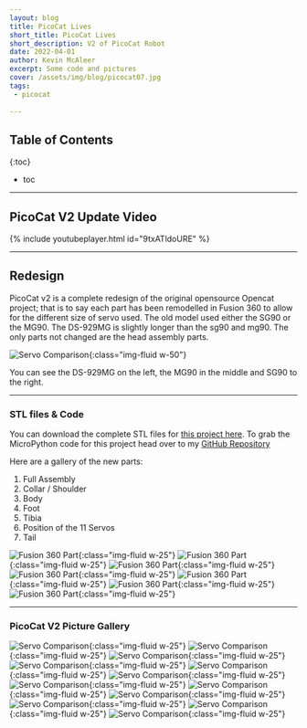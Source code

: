 ```yaml
---
layout: blog
title: PicoCat Lives
short_title: PicoCat Lives
short_description: V2 of PicoCat Robot
date: 2022-04-01
author: Kevin McAleer
excerpt: Some code and pictures
cover: /assets/img/blog/picocat07.jpg
tags:
 - picocat
 
---
```


## Table of Contents

{:toc}
* toc

---

## PicoCat V2 Update Video
{% include youtubeplayer.html id="9txATldoURE" %} 

---

## Redesign
PicoCat v2 is a complete redesign of the original opensource Opencat project; that is to say each part has been remodelled in Fusion 360 to allow for the different size of servo used. The old model used either the SG90 or the MG90. The DS-929MG is slightly longer than the sg90 and mg90. The only parts not changed are the head assembly parts.

![Servo Comparison](/assets/img/blog/servo_comparison.jpg){:class="img-fluid w-50"}

You can see the DS-929MG on the left, the MG90 in the middle and SG90 to the right.

---

### STL files & Code
You can download the complete STL files for [this project here](/assets/stl/picocat_v2.zip). To grab the MicroPython code for this project head over to my [GitHub Repository](https://www.github.com/kevinmcaleer/picocat)

Here are a gallery of the 
new parts:
1. Full Assembly
1. Collar / Shoulder
1. Body
1. Foot
1. Tibia
1. Position of the 11 Servos
1. Tail

![Fusion 360 Part](/assets/img/blog/fusion360_01.png){:class="img-fluid w-25"}
![Fusion 360 Part](/assets/img/blog/fusion360_02.png){:class="img-fluid w-25"}
![Fusion 360 Part](/assets/img/blog/fusion360_03.png){:class="img-fluid w-25"}
![Fusion 360 Part](/assets/img/blog/fusion360_04.png){:class="img-fluid w-25"}
![Fusion 360 Part](/assets/img/blog/fusion360_05.png){:class="img-fluid w-25"}
![Fusion 360 Part](/assets/img/blog/fusion360_06.png){:class="img-fluid w-25"}
![Fusion 360 Part](/assets/img/blog/fusion360_07.png){:class="img-fluid w-25"}


---

### PicoCat V2 Picture Gallery
![Servo Comparison](/assets/img/blog/picocat01.jpg){:class="img-fluid w-25"}
![Servo Comparison](/assets/img/blog/picocat02.jpg){:class="img-fluid w-25"}
![Servo Comparison](/assets/img/blog/picocat03.jpg){:class="img-fluid w-25"}
![Servo Comparison](/assets/img/blog/picocat04.jpg){:class="img-fluid w-25"}
![Servo Comparison](/assets/img/blog/picocat05.jpg){:class="img-fluid w-25"}
![Servo Comparison](/assets/img/blog/picocat06.jpg){:class="img-fluid w-25"}
![Servo Comparison](/assets/img/blog/picocat07.jpg){:class="img-fluid w-25"}
![Servo Comparison](/assets/img/blog/picocat08.jpg){:class="img-fluid w-25"}
![Servo Comparison](/assets/img/blog/picocat09.jpg){:class="img-fluid w-25"}
![Servo Comparison](/assets/img/blog/picocat10.jpg){:class="img-fluid w-25"}
![Servo Comparison](/assets/img/blog/picocat11.jpg){:class="img-fluid w-25"}
![Servo Comparison](/assets/img/blog/picocat12.jpg){:class="img-fluid w-25"}